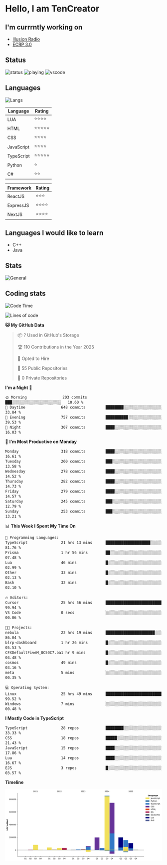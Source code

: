 # Hello, I am TenCreator

## I'm currrntly working on
- [Illusion Radio](https://illusionradio.co.uk/)
- [ECRP 3.0](http://github.com/Emerald-Coast-Roleplay/)

## Status
![status](https://api.statusbadges.me/badge/status/518334475038359555?simple=true&style=for-the-badge)
![playing](https://api.statusbadges.me/badge/playing/518334475038359555?style=for-the-badge)
![vscode](https://api.statusbadges.me/badge/vscode/518334475038359555?style=for-the-badge)

## Languages
![Langs](https://github-readme-stats.vercel.app/api/top-langs/?username=tencreator&layout=compact&theme=radical)


|Language|Rating|
|--------|------|
|LUA|⭐️⭐️⭐️⭐️|
|HTML|⭐️⭐️⭐️⭐️⭐️|
|CSS|⭐️⭐️⭐️⭐️|
|JavaScript|⭐️⭐️⭐️⭐️|
|TypeScript|⭐️⭐️⭐️⭐️⭐️|
|Python|⭐️|
|C#|⭐️⭐️ |

|Framework|Rating|
|--------|------|
|ReactJS|⭐️⭐️⭐|
|ExpressJS|⭐️⭐️⭐️⭐️|
|NextJS|⭐️⭐️⭐⭐️|

## Languages I would like to learn
- C++
- Java

## Stats
![General](https://github-readme-stats.vercel.app/api?username=tencreator&show_icons=true&theme=radical)

## Coding stats

<!--START_SECTION:waka-->
![Code Time](http://img.shields.io/badge/Code%20Time-451%20hrs%2035%20mins-blue)

![Lines of code](https://img.shields.io/badge/From%20Hello%20World%20I%27ve%20Written-1.9%20million%20lines%20of%20code-blue)

**🐱 My GitHub Data** 

> 📦 ? Used in GitHub's Storage 
 > 
> 🏆 110 Contributions in the Year 2025
 > 
> 💼 Opted to Hire
 > 
> 📜 55 Public Repositories 
 > 
> 🔑 0 Private Repositories 
 > 
**I'm a Night 🦉** 

```text
🌞 Morning                203 commits         ███░░░░░░░░░░░░░░░░░░░░░░   10.60 % 
🌆 Daytime                648 commits         ████████░░░░░░░░░░░░░░░░░   33.84 % 
🌃 Evening                757 commits         ██████████░░░░░░░░░░░░░░░   39.53 % 
🌙 Night                  307 commits         ████░░░░░░░░░░░░░░░░░░░░░   16.03 % 
```
📅 **I'm Most Productive on Monday** 

```text
Monday                   318 commits         ████░░░░░░░░░░░░░░░░░░░░░   16.61 % 
Tuesday                  260 commits         ███░░░░░░░░░░░░░░░░░░░░░░   13.58 % 
Wednesday                278 commits         ████░░░░░░░░░░░░░░░░░░░░░   14.52 % 
Thursday                 282 commits         ████░░░░░░░░░░░░░░░░░░░░░   14.73 % 
Friday                   279 commits         ████░░░░░░░░░░░░░░░░░░░░░   14.57 % 
Saturday                 245 commits         ███░░░░░░░░░░░░░░░░░░░░░░   12.79 % 
Sunday                   253 commits         ███░░░░░░░░░░░░░░░░░░░░░░   13.21 % 
```


📊 **This Week I Spent My Time On** 

```text
💬 Programming Languages: 
TypeScript               21 hrs 13 mins      ████████████████████░░░░░   81.76 % 
Prisma                   1 hr 56 mins        ██░░░░░░░░░░░░░░░░░░░░░░░   07.48 % 
Lua                      46 mins             █░░░░░░░░░░░░░░░░░░░░░░░░   02.99 % 
Other                    33 mins             █░░░░░░░░░░░░░░░░░░░░░░░░   02.13 % 
Bash                     32 mins             █░░░░░░░░░░░░░░░░░░░░░░░░   02.10 % 

🔥 Editors: 
Cursor                   25 hrs 56 mins      █████████████████████████   99.94 % 
VS Code                  0 secs              ░░░░░░░░░░░░░░░░░░░░░░░░░   00.06 % 

🐱‍💻 Projects: 
nebula                   22 hrs 19 mins      ██████████████████████░░░   86.04 % 
blrp-dashboard           1 hr 26 mins        █░░░░░░░░░░░░░░░░░░░░░░░░   05.53 % 
CFXDefaultFiveM_8C50C7.ba1 hr 9 mins         █░░░░░░░░░░░░░░░░░░░░░░░░   04.48 % 
cosmos                   49 mins             █░░░░░░░░░░░░░░░░░░░░░░░░   03.16 % 
meta                     5 mins              ░░░░░░░░░░░░░░░░░░░░░░░░░   00.35 % 

💻 Operating System: 
Linux                    25 hrs 49 mins      █████████████████████████   99.52 % 
Windows                  7 mins              ░░░░░░░░░░░░░░░░░░░░░░░░░   00.48 % 
```

**I Mostly Code in TypeScript** 

```text
TypeScript               28 repos            ████████░░░░░░░░░░░░░░░░░   33.33 % 
CSS                      18 repos            █████░░░░░░░░░░░░░░░░░░░░   21.43 % 
JavaScript               15 repos            ████░░░░░░░░░░░░░░░░░░░░░   17.86 % 
Lua                      14 repos            ████░░░░░░░░░░░░░░░░░░░░░   16.67 % 
EJS                      3 repos             █░░░░░░░░░░░░░░░░░░░░░░░░   03.57 % 
```



**Timeline**

![Lines of Code chart](https://raw.githubusercontent.com/tencreator/tencreator/main/assets/bar_graph.png)


<!--END_SECTION:waka-->

